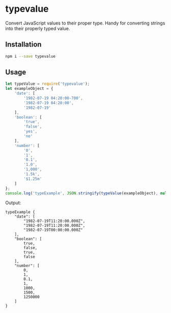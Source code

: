 # typevalue
Convert JavaScript values to their proper type. Handy for converting strings into their properly typed value.

## Installation
```bash
npm i --save typevalue
```

## Usage
```javascript
let typeValue = require('typevalue');
let exampleObject = {
    'date': [
        '1982-07-19 04:20:00-700',
        '1982-07-19 04:20:00',
        '1982-07-19'
    ],
    'boolean': [
        'true',
        'false',
        'yes',
        'no'
    ],
    'number': [
        '0',
        '1',
        '0.1',
        '1.0',
        '1,000',
        '1.5k',
        '$1.25m'
    ]
};
console.log('typeExample', JSON.stringify(typeValue(exampleObject), null, 4));
```

Output:
```
typeExample {
    "date": [
        "1982-07-19T11:20:00.000Z",
        "1982-07-19T11:20:00.000Z",
        "1982-07-19T00:00:00.000Z"
    ],
    "boolean": [
        true,
        false,
        true,
        false
    ],
    "number": [
        0,
        1,
        0.1,
        1,
        1000,
        1500,
        1250000
    ]
}
```
